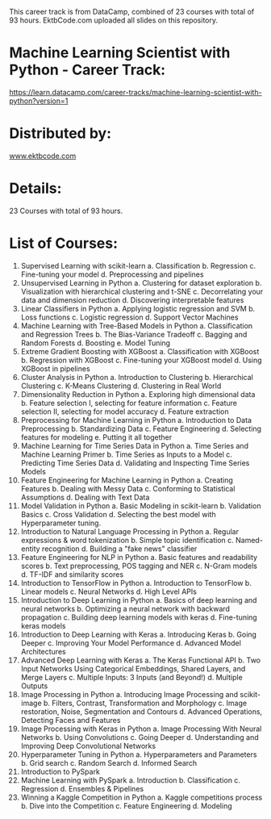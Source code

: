 This career track is from DataCamp, combined of 23 courses with total of 93 hours. EktbCode.com uploaded all slides on this repository.

# Machine Learning Scientist with Python - Career Track:
https://learn.datacamp.com/career-tracks/machine-learning-scientist-with-python?version=1

# Distributed by:
www.ektbcode.com

# Details:
23 Courses with total of 93 hours.

# List of Courses:
1.	Supervised Learning with scikit-learn
	a.	Classification
	b.	Regression
	c.	Fine-tuning your model
	d.	Preprocessing and pipelines
2.	Unsupervised Learning in Python
	a.	Clustering for dataset exploration
	b.	Visualization with hierarchical clustering and t-SNE
	c.	Decorrelating your data and dimension reduction
	d.	Discovering interpretable features
3.	Linear Classifiers in Python
	a.	Applying logistic regression and SVM
	b.	Loss functions
	c.	Logistic regression
	d.	Support Vector Machines
4.	Machine Learning with Tree-Based Models in Python
	a.	Classification and Regression Trees
	b.	The Bias-Variance Tradeoff
	c.	Bagging and Random Forests
	d.	Boosting
	e.	Model Tuning
5.	Extreme Gradient Boosting with XGBoost
	a.	Classification with XGBoost
	b.	Regression with XGBoost
	c.	Fine-tuning your XGBoost model
	d.	Using XGBoost in pipelines
6.	Cluster Analysis in Python
	a.	Introduction to Clustering
	b.	Hierarchical Clustering
	c.	K-Means Clustering
	d.	Clustering in Real World
7.	Dimensionality Reduction in Python
	a.	Exploring high dimensional data
	b.	Feature selection I, selecting for feature information
	c.	Feature selection II, selecting for model accuracy
	d.	Feature extraction
8.	Preprocessing for Machine Learning in Python
	a.	Introduction to Data Preprocessing
	b.	Standardizing Data
	c.	Feature Engineering
	d.	Selecting features for modeling
	e.	Putting it all together
9.	Machine Learning for Time Series Data in Python
	a.	Time Series and Machine Learning Primer
	b.	Time Series as Inputs to a Model
	c.	Predicting Time Series Data
	d.	Validating and Inspecting Time Series Models
10.	Feature Engineering for Machine Learning in Python
	a.	Creating Features
	b.	Dealing with Messy Data
	c.	Conforming to Statistical Assumptions
	d.	Dealing with Text Data
11.	Model Validation in Python
	a.	Basic Modeling in scikit-learn
	b.	Validation Basics
	c.	Cross Validation
	d.	Selecting the best model with Hyperparameter tuning.
12.	Introduction to Natural Language Processing in Python
	a.	Regular expressions & word tokenization
	b.	Simple topic identification
	c.	Named-entity recognition
	d.	Building a "fake news" classifier
13.	Feature Engineering for NLP in Python
	a.	Basic features and readability scores
	b.	Text preprocessing, POS tagging and NER
	c.	N-Gram models
	d.	TF-IDF and similarity scores
14.	Introduction to TensorFlow in Python
	a.	Introduction to TensorFlow
	b.	Linear models
	c.	Neural Networks
	d.	High Level APIs
15.	Introduction to Deep Learning in Python
	a.	Basics of deep learning and neural networks
	b.	Optimizing a neural network with backward propagation
	c.	Building deep learning models with keras
	d.	Fine-tuning keras models
16.	Introduction to Deep Learning with Keras
	a.	Introducing Keras
	b.	Going Deeper
	c.	Improving Your Model Performance
	d.	Advanced Model Architectures
17.	Advanced Deep Learning with Keras
	a.	The Keras Functional API
	b.	Two Input Networks Using Categorical Embeddings, Shared Layers, and Merge Layers
	c.	Multiple Inputs: 3 Inputs (and Beyond!)
	d.	Multiple Outputs
18.	Image Processing in Python
	a.	Introducing Image Processing and scikit-image
	b.	Filters, Contrast, Transformation and Morphology
	c.	Image restoration, Noise, Segmentation and Contours
	d.	Advanced Operations, Detecting Faces and Features
19.	Image Processing with Keras in Python
	a.	Image Processing With Neural Networks
	b.	Using Convolutions
	c.	Going Deeper
	d.	Understanding and Improving Deep Convolutional Networks
20.	Hyperparameter Tuning in Python
	a.	Hyperparameters and Parameters
	b.	Grid search
	c.	Random Search
	d.	Informed Search
21.	Introduction to PySpark
22.	Machine Learning with PySpark
	a.	Introduction
	b.	Classification
	c.	Regression
	d.	Ensembles & Pipelines
23.	Winning a Kaggle Competition in Python
	a.	Kaggle competitions process
	b.	Dive into the Competition
	c.	Feature Engineering
	d.	Modeling

